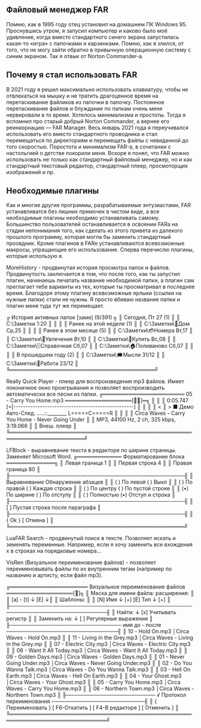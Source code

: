 ﻿## Файловый менеджер FAR
   Помню, как в 1995 году отец установил на домашнем ПК Windows 95.  Проснувшись
утром,  я  запусил  компьютер  и  каково  было  моё  удивление,   когда   вместо
стандартного синего экрана запустилась какая-то «игра» с папочками и карзинками.
Помню, как я злился, от того, что не могу зайти обратно в привычную операционную
систему с синим экраном. Так я отвык от Norton Commander-а.

## Почему я стал использовать FAR
   В 2021 году я решил максимально использовать клавиатуру, чтобы не отвлекаться
на мышку и не тратить драгоценное время на перетаскивание файликов из папочки  в
папочку. Постоянное перетаскивание файлов  и  блуждание  по  папкам  очень  меня
нервировали в то время. Хотелось минимализма и простоты. Тогда  я  вспомнил  про
старый добрый Norton Commander, а вернее его реинкорнацию —  FAR  Manager.  Весь
январь 2021 года я переучивался использовать его вместо стандартного  проводника
и стал перемещаться по директориям и  перемещать  файлы  с  невиданной  до  того
скоростью. Поростота и минимализм FAR-а, в сочетании  с  настольгией  о  детстве
покорили меня. Вскоре  я  понял,  что  FAR  можно  использовать  не  только  как
стандартный  файловый  менеджер,  но  и  как  стандартный  текстовый   редактор,
стандартный плеер, просмоторщик изображений и пр.

## Необходимые плагины
   Как  и   многие   другие   программы,   разрабатываемые   энтузиастами,   FAR
устанавливатся без лишних примочек в чистом  виде,  а  все  необходимые  плагины
необходимо устанавливать самому.  Большинство  пользователей  останавливается  в
освоении FARа на стадии непонимания  того,  как  сделать  из  этого  привета  из
далекого прошлого программу, которая могла бы  заменить  стандартный  проовдник.
Кроме плагинов в  FARе  устанавливаются  всевозможные  макросы,  упращающие  его
использование. Сперва перечислю плагины, которые использую я.

   MoreHistory - продвинутая история просмотра  папок  и  файлов.  Продвинутость
заключается в том, что после того, как ты запустил  плагин,  начинаешь  печатать
название необходимой папки, а  плагин  сам  преглагает  тебе  варианты  из  тех,
которые ты просматривал в последнее время. Благодоря этому плагину  всевозможные
ярлыки (ссылки на нужные папки) стали не нужны. Я просто вбиваю название папки и
плагин меня туда тут же перемещает.

╔ История активных папок [заме] (9/391) ╗
║ Сегодня, Пт 27 (1)                    ║
║  C:\Заметки                      1:20 ║
║                                       ║
║ Ранее на этой неделе (1)              ║
║  C:\Заметки\🏢Дом               Ср,25 ║
║                                       ║
║ Ранее в этом месяце (5)               ║
║  C:\Заметки\💳Номера            Вт,17 ║
║  C:\Заметки\🔭Увлечения         Вт,10 ║
║  C:\Заметки\🛒Купить            Вс,08 ║
║  C:\Заметки\🗄Справочная        Сб,07 ║
║  C:\Заметки\🏠Поливаново        Сб,07 ║
║                                       ║
║ В прошедшем году (2)                  ║
║  C:\Заметки\🗯Мысли             31/12 ║
║  C:\Заметки\💼Работа            23/12 ║
╚═══════════════════════════════════════╝

Really Quick Player - плеер для воспроизведения mp3 файлов. Имеет  локоничное
окно проигрывания и позволяет воспроизводить автоматически все песни из папки.
╔══════════════════════ 05 - Carry You Home.mp3 ══════════════════[]═╗
║                                                                      ║
║      0:05.747 [=|--------------------------------------------------] ║
║                                                                      ║
║  <   ║   >   ■   Демо   Авто-След.    .....::________  L=====C=====R ║
║                                                                      ║
║ Circa Waves - Carry You Home - Never Going Under                     ║
║ MP3, 44100 Hz, 2 ch, 325 kbps, 3:19.066                              ║
║  Внеш. плеер                                                         ║
╚══════════════════════════════════════════════════════════════════════╝

LFBlock - выравнивание текста в редакторе по ширине страницы. Заменяет Microsoft Word.
╔════════════ Форматирование блока ═════════════╗
║ Левая граница  1                              ║
║ Первая строка  4                              ║
║ Правая граница 80                             ║
╟───────────────────────────────────────────────╢
║ Выравнивание         Обнаружение абзацев      ║
║   ( ) По левой          ( ) Выкл              ║
║   ( ) По правой         ( ) Каждая строка     ║
║   ( ) По центру         ( ) По пустой строке  ║
║   (•) По ширине         ( ) По отступу        ║
║   ( ) Полностью         (•) Отступ и строка   ║
╟───────────────────────────────────────────────╢
║      [ ] Пустая строка после параграфа        ║
╟───────────────────────────────────────────────╢
║               { Ok } [ Отмена ]               ║
╚═══════════════════════════════════════════════╝

LuaFAR Search - продвинутый поиск  в  тексте.  Позволяет  искать  и  земенять
переменные. Например, если  я  хочу  заменить  все  вхождения  х  в  строках  на
порядковые номера...


VisRen (Визуальное переименование файлов) - позволяет  переименовывать  файлы
по их внутренним тегам (например по названию и артисту, если файл mp3).

╔═════════════════════ Визуальное переименование файлов ══════════════════[]╗
║ Маска для имени файла:                 расширения:                         ║
║ [a] - [t]                            ↓ [E]                                ↓║
║ Шаблоны:                                                                   ║
║ [N]    Имя                    ↓ [+]    [E]    Тип                    ↓ [+] ║
╟────────────────────────────────────────────────────────────────────────────╢
║ Найти:                               ↓ [x] Учитывать регистр               ║
║ Заменить на:                         ↓ [ ] Регулярные выражения            ║
╟────────────────────────────── имя до - после ──────────────────────────────╢
║   10 - Hold On.mp3                   │Circa Waves - Hold On.mp3            ║
║   11 - Living in the Grey.mp3        │Circa Waves - Living in the Grey.mp  ║
║   07 - Electric City.mp3             │Circa Waves - Electric City.mp3      ║
║   08 - Want It All Today.mp3         │Circa Waves - Want It All Today.mp3  ║
║   09 - Golden Days.mp3               │Circa Waves - Golden Days.mp3        ║
║   01 - Never Going Under.mp3         │Circa Waves - Never Going Under.mp3  ║
║   02 - Do You Wanna Talk.mp3         │Circa Waves - Do You Wanna Talk.mp3  ║
║   03 - Hell On Earth.mp3             │Circa Waves - Hell On Earth.mp3      ║
║   04 - Your Ghost.mp3                │Circa Waves - Your Ghost.mp3         ║
║   05 - Carry You Home.mp3            │Circa Waves - Carry You Home.mp3     ║
║   06 - Northern Town.mp3             │Circa Waves - Northern Town.mp3      ║
╟──────────────────────── √ Протокол переименования ─────────────────────────╢
║     { Переименовать } [ F6-Откатить ] [ F4-В редакторе ] [ Отменить ]      ║
╚════════════════════════════════════════════════════════════════════════════╝



